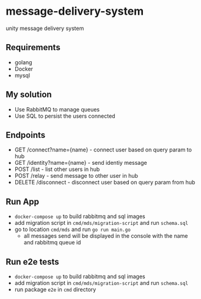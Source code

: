# message-delivery-system
unity message delivery system

## Requirements
- golang
- Docker
- mysql

## My solution
- Use RabbitMQ to manage queues
- Use SQL to persist the users connected

## Endpoints
-  GET /connect?name={name} - connect user based on query param to hub
-  GET /identity?name={name} - send identiy message
-  POST /list - list other users in hub
-  POST /relay - send message to other user in hub
-  DELETE /disconnect - disconnect user based on query param from hub

## Run App
- `docker-compose up` to build rabbitmq and sql images
- add migration script in `cmd/mds/migration-script` and run `schema.sql`
- go to location `cmd/mds` and run `go run main.go`
    - all messages send will be displayed in the console with the name and rabbitmq queue id

## Run e2e tests
- `docker-compose up` to build rabbitmq and sql images
- add migration script in `cmd/mds/migration-script` and run `schema.sql`
- run package `e2e` in `cmd` directory